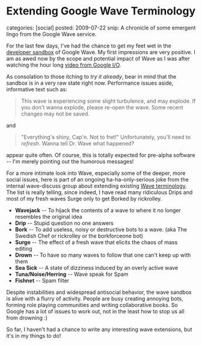 Extending Google Wave Terminology
=================================
categories: [social]
posted: 2009-07-22
snip: A chronicle of some emergent lingo from the Google Wave service.



For the last few days, I've had the chance to get my feet wet in the
[developer sandbox][] of Google Wave. My first impressions are very
positive. I am as awed now by the scope and potential impact of Wave as
I was after watching the hour long [video from Google I/O][]. 

As consolation to those itching to *try it already*, bear in mind that the
sandbox is in a very raw state right now. Performance issues aside, informative
text such as:

> This wave is experiencing some slight turbulence, and may explode. If
> you don't wanna explode, please re-open the wave. Some recent changes
> may not be saved.

and

> "Everything's shiny, Cap'n. Not to fret!" Unfortunately, you'll need
> to *refresh*. Wanna tell Dr. Wave what happened?

appear quite often. Of course, this is totally expected for pre-alpha
software -- I'm merely pointing out the humorous messages!

For a more intimate look into Wave, especially some of the deeper, more social
issues, here is part of an ongoing ha-ha-only-serious joke from the internal
wave-discuss group about extending existing [Wave terminology][]. The list is
really telling, since indeed, I have read many ridiculous Drips and most of my
fresh waves Surge only to get Borked by rickrolley.

- **Wavejack** -- To hijack the contents of a wave to where it no longer resembles the original idea
- **Drip** -- Stupid question no one answers
- **Bork** -- To add useless, noisy or destructive bots to a wave. (aka The Swedish Chef or rickrolley or the borkforceone bot)
- **Surge** -- The effect of a fresh wave that elicits the chaos of mass editing
- **Drown** -- To have so many waves to follow that one can't keep up with them 
- **Sea Sick** -- A state of dizziness induced by an overly active wave 
- **Tuna/Noise/Herring** -- Wave speak for Spam
- **Fishnet** -- Spam filter

Despite instabilities and widespread antisocial behavior, the wave sandbox is
alive with a flurry of activity. People are busy creating annoying bots,
forming role playing communities and writing collaborative books. So Google has
a lot of issues to work out, not in the least how to stop us all from drowning
:) 

So far, I haven't had a chance to write any interesting wave extensions, but
it's in my things to do!

  [developer sandbox]: https://services.google.com/fb/forms/wavesignupfordev/
  [video from Google I/O]: http://wave.google.com/
  [Wave terminology]: http://mashable.com/2009/05/28/google-wave-guide/
  [this one]: http://www.borismus.com/wp-content/uploads/2009/07/google-wave-short-story.txt

